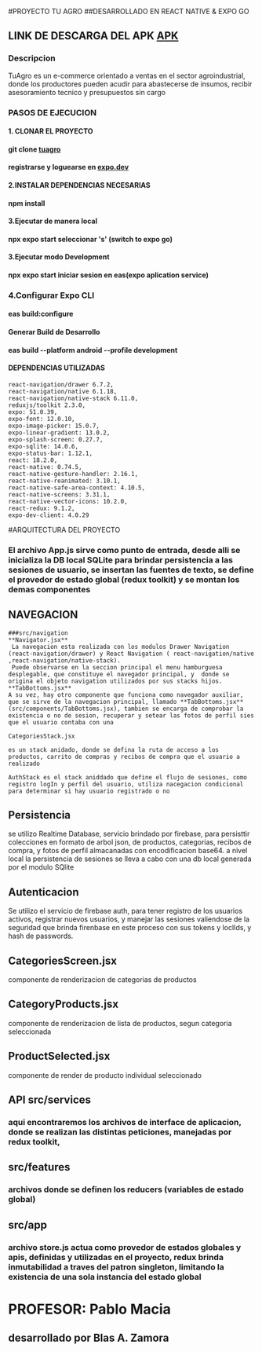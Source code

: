 #PROYECTO TU AGRO
##DESARROLLADO EN REACT NATIVE & EXPO GO

## **LINK DE DESCARGA DEL APK** [APK](https://drive.google.com/file/d/1lt6xDKnMc2BYWEEobeDZLeUWQ3iBIag0/view?usp=sharing)

### Descripcion

 TuAgro es un e-commerce orientado a ventas en el sector agroindustrial, donde los productores pueden acudir para abastecerse de insumos, recibir asesoramiento tecnico y presupuestos sin cargo

### PASOS DE EJECUCION

#### 1. **CLONAR EL PROYECTO**
#### git clone [tuagro](https://github.com/blastonyz/TuAgro-Movile)

#### registrarse y loguearse en [expo.dev](https://expo.dev/)

#### 2.**INSTALAR DEPENDENCIAS NECESARIAS**
#### **npm install**
####

#### 3.**Ejecutar de manera local**

#### **npx expo start** seleccionar 's' (switch to expo go)

#### 3.**Ejecutar modo Development**
#### **npx expo start**  iniciar sesion en eas(expo aplication service)

### 4.Configurar Expo CLI
#### **eas build:configure**

#### Generar Build de Desarrollo
#### **eas build --platform android --profile development**

#### DEPENDENCIAS UTILIZADAS

    react-navigation/drawer 6.7.2,
    react-navigation/native 6.1.18,
    react-navigation/native-stack 6.11.0,
    reduxjs/toolkit 2.3.0,
    expo: 51.0.39,
    expo-font: 12.0.10,
    expo-image-picker: 15.0.7,
    expo-linear-gradient: 13.0.2,
    expo-splash-screen: 0.27.7,
    expo-sqlite: 14.0.6,
    expo-status-bar: 1.12.1,
    react: 18.2.0,
    react-native: 0.74.5,
    react-native-gesture-handler: 2.16.1,
    react-native-reanimated: 3.10.1,
    react-native-safe-area-context: 4.10.5,
    react-native-screens: 3.31.1,
    react-native-vector-icons: 10.2.0,
    react-redux: 9.1.2,
    expo-dev-client: 4.0.29

#ARQUITECTURA DEL PROYECTO

### El archivo App.js sirve como punto de entrada, desde alli se inicializa la DB local SQLite para brindar persistencia a las sesiones de usuario, se insertan las fuentes de texto, se define el provedor de estado global (redux toolkit) y se montan los demas componentes

## NAVEGACION
    ###src/navigation
    **Navigator.jsx**
     La navegacion esta realizada con los modulos Drawer Navigation (react-navigation/drawer) y React Navigation ( react-navigation/native ,react-navigation/native-stack).
     Puede observarse en la seccion principal el menu hamburguesa desplegable, que constituye el navegador principal, y  donde se origina el objeto navigation utilizados por sus stacks hijos.
    **TabBottoms.jsx** 
    A su vez, hay otro componente que funciona como navegador auxiliar, que se sirve de la navegacion principal, llamado **TabBottoms.jsx** (src/components/TabBottoms.jsx), tambien se encarga de comprobar la existencia o no de sesion, recuperar y setear las fotos de perfil sies que el usuario contaba con una

    CategoriesStack.jsx

    es un stack anidado, donde se defina la ruta de acceso a los productos, carrito de compras y recibos de compra que el usuario a realizado

    AuthStack es el stack aniddado que define el flujo de sesiones, como registro logIn y perfil del usuario, utiliza nacegacion condicional para determinar si hay usuario registrado o no

## Persistencia

se utilizo Realtime Database, servicio brindado por firebase, para persisttir colecciones en formato de arbol json, de productos, categorias, recibos de compra, y fotos de perfil almacanadas con encodificacion base64.
a nivel local la persistencia de sesiones se lleva a cabo con una db local generada por el modulo SQlite

## Autenticacion

Se utilizo el servicio de firebase auth, para tener registro de los usuarios activos, registrar nuevos usuarios, y manejar las sesiones valiendose de la seguridad que brinda firenbase en este proceso con sus tokens y loclIds, y hash de passwords.

## CategoriesScreen.jsx

componente de renderizacion de categorias de productos

## CategoryProducts.jsx


componente de renderizacion de lista de productos, segun categoria seleccionada

## ProductSelected.jsx

componente de render de producto individual seleccionado

## API src/services

### aqui encontraremos los archivos de interface de aplicacion, donde se realizan las distintas peticiones, manejadas por redux toolkit,

## src/features

### archivos donde se definen los reducers (variables de estado global)

## src/app

### archivo store.js actua como provedor de estados globales y apis, definidas y utilizadas en el proyecto, redux brinda inmutabilidad a traves del patron singleton, limitando la existencia de una sola instancia del estado global

# PROFESOR: Pablo Macia
## desarrollado por Blas A. Zamora




 
